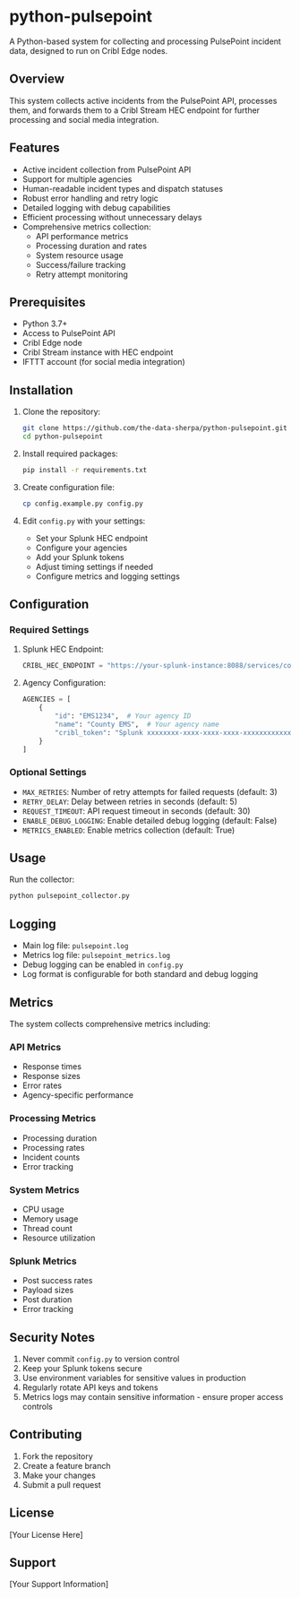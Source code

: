 # python-pulsepoint

A Python-based system for collecting and processing PulsePoint incident data, designed to run on Cribl Edge nodes.

## Overview

This system collects active incidents from the PulsePoint API, processes them, and forwards them to a Cribl Stream HEC endpoint for further processing and social media integration.

## Features

- Active incident collection from PulsePoint API
- Support for multiple agencies
- Human-readable incident types and dispatch statuses
- Robust error handling and retry logic
- Detailed logging with debug capabilities
- Efficient processing without unnecessary delays
- Comprehensive metrics collection:
  - API performance metrics
  - Processing duration and rates
  - System resource usage
  - Success/failure tracking
  - Retry attempt monitoring

## Prerequisites

- Python 3.7+
- Access to PulsePoint API
- Cribl Edge node
- Cribl Stream instance with HEC endpoint
- IFTTT account (for social media integration)

## Installation

1. Clone the repository:
   ```bash
   git clone https://github.com/the-data-sherpa/python-pulsepoint.git
   cd python-pulsepoint
   ```

2. Install required packages:
   ```bash
   pip install -r requirements.txt
   ```

3. Create configuration file:
   ```bash
   cp config.example.py config.py
   ```

4. Edit `config.py` with your settings:
   - Set your Splunk HEC endpoint
   - Configure your agencies
   - Add your Splunk tokens
   - Adjust timing settings if needed
   - Configure metrics and logging settings

## Configuration

### Required Settings

1. Splunk HEC Endpoint:
   ```python
   CRIBL_HEC_ENDPOINT = "https://your-splunk-instance:8088/services/collector"
   ```

2. Agency Configuration:
   ```python
   AGENCIES = [
       {
           "id": "EMS1234",  # Your agency ID
           "name": "County EMS",  # Your agency name
           "cribl_token": "Splunk xxxxxxxx-xxxx-xxxx-xxxx-xxxxxxxxxxxx"  # Your Splunk token
       }
   ]
   ```

### Optional Settings

- `MAX_RETRIES`: Number of retry attempts for failed requests (default: 3)
- `RETRY_DELAY`: Delay between retries in seconds (default: 5)
- `REQUEST_TIMEOUT`: API request timeout in seconds (default: 30)
- `ENABLE_DEBUG_LOGGING`: Enable detailed debug logging (default: False)
- `METRICS_ENABLED`: Enable metrics collection (default: True)

## Usage

Run the collector:
```bash
python pulsepoint_collector.py
```

## Logging

- Main log file: `pulsepoint.log`
- Metrics log file: `pulsepoint_metrics.log`
- Debug logging can be enabled in `config.py`
- Log format is configurable for both standard and debug logging

## Metrics

The system collects comprehensive metrics including:

### API Metrics
- Response times
- Response sizes
- Error rates
- Agency-specific performance

### Processing Metrics
- Processing duration
- Processing rates
- Incident counts
- Error tracking

### System Metrics
- CPU usage
- Memory usage
- Thread count
- Resource utilization

### Splunk Metrics
- Post success rates
- Payload sizes
- Post duration
- Error tracking

## Security Notes

1. Never commit `config.py` to version control
2. Keep your Splunk tokens secure
3. Use environment variables for sensitive values in production
4. Regularly rotate API keys and tokens
5. Metrics logs may contain sensitive information - ensure proper access controls

## Contributing

1. Fork the repository
2. Create a feature branch
3. Make your changes
4. Submit a pull request

## License

[Your License Here]

## Support

[Your Support Information]
